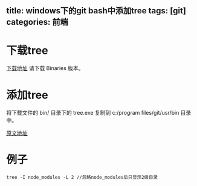 title: windows下的git bash中添加tree
tags: [git]
categories: 前端
---

# 下载tree
[下载地址](https://sourceforge.net/projects/gnuwin32/)
请下载 Binaries 版本。

# 添加tree
将下载文件的 bin/ 目录下的 tree.exe 复制到 c:/program files/git/usr/bin 目录中。

[原文地址](https://blog.csdn.net/mint_ying/article/details/82793911)

# 例子
```
tree -I node_modules -L 2 //忽略node_modules后只显示2级目录
```